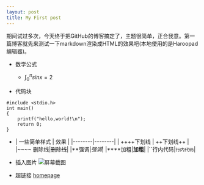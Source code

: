 ```yaml
---
layout: post
title: My First post
---
```


期间试过多次，今天终于把GitHub的博客搞定了，主题很简单，正合我意。第一篇博客就先来测试一下markdown渲染成HTML的效果吧(本地使用的是Haroopad编辑器)。

- 数学公式
	- $\int_0^\pi sinx = 2$

- 代码块
```[c]
#include <stdio.h>
int main()
{
	printf("hello,world!\n");
    return 0;
}
```

- | 一些简单样式 | 效果 |
|--------|--------|
|  ++++下划线      | ++下划线++       |
|\~\~\~\~ 删除线|~~删除线~~|
|**强调|*强调*|
|\*\*\*\*加粗|**加粗**|
|``行内代码|`行内代码`|

- 插入图片
![屏幕截图](/images/blog/2016-01-14-screen.png)

- 超链接
[homepage](http://xuliuchengxlc.github.io)